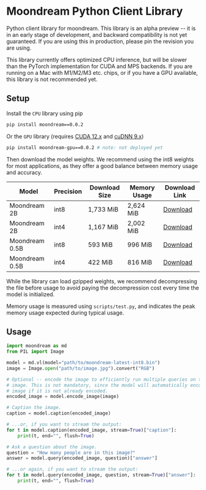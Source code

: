 # Moondream Python Client Library

Python client library for moondream. This library is an alpha preview -- it is
in an early stage of development, and backward compatibility is not yet
guaranteed. If you are using this in production, please pin the revision you
are using.

This library currently offers optimized CPU inference, but will be slower than
the PyTorch implementation for CUDA and MPS backends. If you are running on a
Mac with M1/M2/M3 etc. chips, or if you have a GPU available, this library is
not recommended yet.

## Setup

Install the `CPU` library using pip

```bash
pip install moondream==0.0.2
```

Or the `GPU` library (requires [CUDA 12.x](https://docs.nvidia.com/cuda/) and [cuDNN 9.x](https://docs.nvidia.com/deeplearning/cudnn/latest/index.html))

```bash
pip install moondream-gpu==0.0.2 # note: not deployed yet
```

Then download the model weights. We recommend using the int8 weights for most
applications, as they offer a good balance between memory usage and accuracy.

| Model          | Precision | Download Size | Memory Usage | Download Link                                                                                               |
| -------------- | --------- | ------------- | ------------ | ----------------------------------------------------------------------------------------------------------- |
| Moondream 2B   | int8      | 1,733 MiB     | 2,624 MiB    | [Download](https://huggingface.co/vikhyatk/moondream2/resolve/onnx/moondream-2b-int8.mf.gz?download=true)   |
| Moondream 2B   | int4      | 1,167 MiB     | 2,002 MiB    | [Download](https://huggingface.co/vikhyatk/moondream2/resolve/onnx/moondream-2b-int4.mf.gz?download=true)   |
| Moondream 0.5B | int8      | 593 MiB       | 996 MiB      | [Download](https://huggingface.co/vikhyatk/moondream2/resolve/onnx/moondream-0_5b-int8.mf.gz?download=true) |
| Moondream 0.5B | int4      | 422 MiB       | 816 MiB      | [Download](https://huggingface.co/vikhyatk/moondream2/resolve/onnx/moondream-0_5b-int4.mf.gz?download=true) |

While the library can load gzipped weights, we recommend decompressing the file
before usage to avoid paying the decompression cost every time the model is
initialized.

Memory usage is measured using `scripts/test.py`, and indicates the peak memory
usage expected during typical usage.

## Usage

```python
import moondream as md
from PIL import Image

model = md.vl(model="path/to/moondream-latest-int8.bin")
image = Image.open("path/to/image.jpg").convert("RGB")

# Optional -- encode the image to efficiently run multiple queries on the same
# image. This is not mandatory, since the model will automatically encode the
# image if it is not already encoded.
encoded_image = model.encode_image(image)

# Caption the image.
caption = model.caption(encoded_image)

# ...or, if you want to stream the output:
for t in model.caption(encoded_image, stream=True)["caption"]:
    print(t, end="", flush=True)

# Ask a question about the image.
question = "How many people are in this image?"
answer = model.query(encoded_image, question)["answer"]

# ...or again, if you want to stream the output:
for t in model.query(encoded_image, question, stream=True)["answer"]:
    print(t, end="", flush=True)
```

